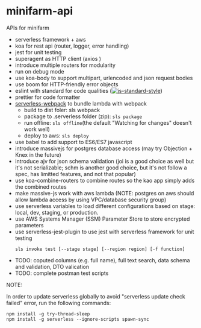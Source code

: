 # minifarm-api
APIs for minifarm

* serverless framework + aws
* koa for rest api (router, logger, error handling)
* jest for unit testing
* superagent as HTTP client (axios )
* introduce multiple routers for modularity
* run on debug mode
* use koa-body to support multipart, urlencoded and json request bodies
* use boom for HTTP-friendly error objects
* eslint with standard for code qualities ([![js-standard-style](https://img.shields.io/badge/code%20style-standard-brightgreen.svg)](http://standardjs.com))
* prettier for code formatter 
* [serverless-webpack](https://github.com/serverless-heaven/serverless-webpack) to bundle lambda with webpack
  * build to dist foler: sls webpack
  * package to .serverless folder (zip): ```sls package```
  * run offline: ```sls offline```(the default "Watching for changes" doesn't work well)
  * deploy to aws: ```sls deploy```
* use babel to add support to ES6/ES7 javascript
* introduce massivejs for postgres database access (may try Objection + Knex in the future)
* introduce ajv for json schema validation (joi is a good choice as well but it's not serializable; schm is another good choice, but it's not follow a spec, has limitted features, and not that popular)
* use koa-combine-routers to combine routes so the kao app simply adds the combined routes
* make massive-js work with aws lambda (NOTE: postgres on aws should allow lambda access by using VPC/database security group)
* use serverless variables to load different configurations based on stage: local, dev, staging, or production.
* use AWS Systems Manager (SSM) Parameter Store to store encrypted parameters
* use serverless-jest-plugin to use jest with serverless framework for unit testing
  ```
  sls invoke test [--stage stage] [--region region] [-f function]
  ```
* TODO: coputed columns (e.g. full name), full text search, data schema and validation, DTO valication
* TODO: complete postman test scripts


NOTE:

In order to update serverless globally to avoid "serverless update check failed" error, run the following commands:
```
npm install -g try-thread-sleep
npm install -g serverless --ignore-scripts spawn-sync
```



